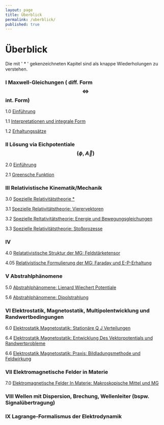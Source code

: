 ```yaml
---
layout: page
title: Überblick
permalink: /uberblick/
published: true
---
```

# Überblick

Die mit ' * ' gekenzeichneten Kapitel sind als knappe Wiederholungen zu verstehen.

### I Maxwell-Gleichungen ( diff. Form $$ \Longleftrightarrow $$ int. Form)

1.0 [Einführung](https://elektrodynamik.github.io/2018/04/12/1.0-Maxwell-Gleichungen-Einführung.html "Maxwell-Gleichungen: Einführung")

1.1 [Interpretationen und integrale Form](https://elektrodynamik.github.io/2018/04/17/1.1-Maxwell-Gleichungen-Interpretationen.html "Maxwell-Gleichungen: Interpretationen und integrale Form")

1.2 [Erhaltungssätze](https://elektrodynamik.github.io/2018/04/19/1.2-Maxwell-Gleichungen-Erhaltungssätze.html "Maxwell-Gleichungen: Erhaltungssätze")

### II Lösung via Eichpotentiale $$ (\phi , \vec A)  $$

2.0 [Einführung](https://elektrodynamik.github.io/2018/04/24/2.0-Entkopplung-via-Eichpotentiale-Einführung.html "Entkopplung via Eichpotentiale: Einführung")

2.1 [Greensche Funktion](https://elektrodynamik.github.io/2018/04/26/2.1-Entkopplung-via-Eichpotentiale-Greensche-Funktion.html "Entkopplung via Eichpotentiale: Greensche Funktion ")

### III Relativistische Kinematik/Mechanik

3.0 [Spezielle Relativitätstheorie * ](https://elektrodynamik.github.io/2018/05/03/3.0-Spezielle-Relativitätstheorie.html "Spezielle Relativitätstheorie " ) 

3.1 [Spezielle Relativitätstheorie: Vierervektoren](https://elektrodynamik.github.io/2018/05/08/3.1-Spezielle-Relativitätstheorie-Vierervektoren.html "Spezielle Relativitätstheorie: Vierervektoren")

3.2 [Spezielle Reltativitätstheorie: Energie und Bewegungsgleichungen](https://elektrodynamik.github.io/2018/05/15/3.2-Spezielle-Reltativitätstheorie-Energie-und-Bewegungsgleichungen.html "3.2-Spezielle-Reltativitätstheorie-Energie-und-Bewegungsgleichungen")

3.3 [Spezielle Relativitätstheorie: Stoßprozesse](https://elektrodynamik.github.io/2018/05/17/3.3-Spezielle-Relativitätstheorie-Stoßprozesse.html "Spezielle-Relativitätstheorie-Stoßprozesse")

### IV
4.0 [Relatativistische Struktur der MG: Feldstärketensor](https://elektrodynamik.github.io/2018/05/29/4.0-Relativistische-Struktur-der-MG-Feldst%C3%A4rketensor.html "Relatativistische Struktur der MG: Feldstärketensor")

4.05 [Relativistische Formulierung der MG: Faraday und E-P-Erhaltung](https://elektrodynamik.github.io/2018/06/05/4.05-Relativistische-Formulierung-der-M-G-Faraday-und-E-P-Erhaltung.html "Relativistische Formulierung der MG: Faraday und E-P-Erhaltung")

### V Abstrahlphänomene

5.0 [Abstrahlphänomene: Lienard Wiechert Potentiale ](https://elektrodynamik.github.io/2018/06/07/5.0-Abstrahlph%C3%A4nomene-Lienard-Wiechert-Potentiale.html "Abstrahlphänomene: Lienard Wiechert Potentiale ")

5.6 [Abstrahlphänomene: Dipolstrahlung](https://elektrodynamik.github.io/2018/06/12/5.6-Abstrahlph%C3%A4nomene-Dipolstrahlung.html "Abstrahlphänomene: Dipolstrahlung")
### VI Elektrostatik, Magnetostatik, Multipolentwicklung und Randwertbedingungen
6.0 [Elektrostatik Magnetostatik: Stationäre Q J Verteilungen](https://elektrodynamik.github.io/2018/06/19/6.0-Elektrostatik-Magnetostatik-Station%C3%A4re-Q-J-Verteilungen.html "Elektrostatik Magnetostatik: Stationäre Q J Verteilungen")

6.4 [Elektrostatik Magnetostatik: Entwicklung Des Vektorpotentials und Randwertprobleme](https://elektrodynamik.github.io/2018/06/21/6.4-Elektrostatik-Magnetostatik-Entwicklung-des-Vektorpotentials-und-Randwertprobleme.html "Elektrostatik Magnetostatik: Entwicklung Des Vektorpotentials und Randwertprobleme")

6.6 [Elektrostatik Magnetostatik: Praxis: Bildladungsmethode und Feldwirkung](https://elektrodynamik.github.io/2018/06/26/6.6-Elektrostatik-Magnetostatik-Praxis-Bildladungsmethode-und-Feldwirkung.html "Elektrostatik Magnetostatik: Praxis: Bildladungsmethode und Feldwirkung")

### VII Elektromagnetische Felder in Materie

7.0 [Elektromagnetische Felder In Materie: Makroskopische Mittel und MG](https://elektrodynamik.github.io/2018/06/28/7.0-Elektromagnetische-Felder-in-Materie-Makroskopische-Mittel-und-MG.html "Elektromagnetische Felder In Materie: Makroskopische Mittel und MG")

### VIII Wellen mit Dispersion, Brechung, Wellenleiter (bspw. Signalübertragung)
### IX Lagrange-Formalismus der Elektrodynamik
